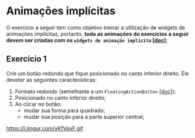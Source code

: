 # Animações implícitas
O exercício a seguir tem como objetivo treinar a utilização de widgets de animações implícitas, portanto, **toda as animações do exercícios a seguir devem ser criadas com os `widgets de animação implícita` [[doc]](https://docs.flutter.dev/development/ui/animations/implicit-animations)**;

## Exercício 1
Crie um botão redondo que fique posicionado no canto inferior direito. Ele deveter as seguintes características:
 1. Formato redondo (semelhante a um `FloatingActionButton` [[doc]](https://api.flutter.dev/flutter/material/FloatingActionButton-class.html));
 2. Posicionado no canto inferior direito;
 3. Ao clicar no botão:
    - mudar sua forma para quadrado;
    - mudar sua posição para a parte superior central;
    
https://i.imgur.com/vKfVqxF.gif